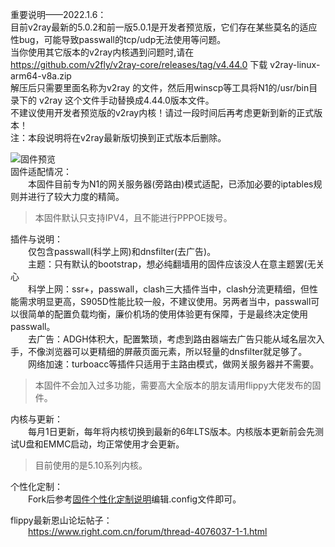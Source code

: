 重要说明——2022.1.6：  
目前v2ray最新的5.0.2和前一版5.0.1是开发者预览版，它们存在某些莫名的适应性bug，可能导致passwall的tcp/udp无法使用等问题。  
当你使用其它版本的v2ray内核遇到问题时,请在 https://github.com/v2fly/v2ray-core/releases/tag/v4.44.0 下载 v2ray-linux-arm64-v8a.zip  
解压后只需要里面名称为v2ray 的文件，然后用winscp等工具将N1的/usr/bin目录下的 v2ray 这个文件手动替换成4.44.0版本文件。  
不建议使用开发者预览版的v2ray内核！请过一段时间后再考虑更新到新的正式版本！  
注：本段说明将在v2ray最新版切换到正式版本后删除。  

![固件预览](https://raw.githubusercontent.com/nantayo/N1-OpenWrt/master/preview.jpg)  
固件适配情况：  
&emsp;&emsp;本固件目前专为N1的网关服务器(旁路由)模式适配，已添加必要的iptables规则并进行了较大力度的精简。  
>本固件默认只支持IPV4，且不能进行PPPOE拨号。
    
插件与说明：  
&emsp;&emsp;仅包含passwall(科学上网)和dnsfilter(去广告)。  
&emsp;&emsp;主题：只有默认的bootstrap，想必纯翻墙用的固件应该没人在意主题罢(无关心  
&emsp;&emsp;科学上网：ssr+，passwall，clash三大插件当中，clash分流更精细，但性能需求明显更高，S905D性能比较一般，不建议使用。另两者当中，passwall可以很简单的配置负载均衡，廉价机场的使用体验更有保障，于是最终决定使用passwall。  
&emsp;&emsp;去广告：ADGH体积大，配置繁琐，考虑到路由器端去广告只能从域名层次入手，不像浏览器可以更精细的屏蔽页面元素，所以轻量的dnsfilter就足够了。  
&emsp;&emsp;网络加速：turboacc等插件只适用于主路由模式，做网关服务器并不需要。
>本固件不会加入过多功能，需要高大全版本的朋友请用flippy大佬发布的固件。
  
内核与更新：  
&emsp;&emsp;每月1日更新，每年将内核切换到最新的6年LTS版本。内核版本更新前会先测试U盘和EMMC启动，均正常使用才会更新。
>目前使用的是5.10系列内核。
  
个性化定制：  
&emsp;&emsp;Fork后参考[固件个性化定制说明](https://github.com/ophub/amlogic-s9xxx-openwrt/blob/main/router-config/README.cn.md)编辑.config文件即可。  
  
flippy最新恩山论坛帖子：  
&emsp;&emsp;https://www.right.com.cn/forum/thread-4076037-1-1.html
